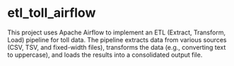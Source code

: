 # etl_toll_airflow
This project uses Apache Airflow to implement an ETL (Extract, Transform, Load) pipeline for toll data. The pipeline extracts data from various sources (CSV, TSV, and fixed-width files), transforms the data (e.g., converting text to uppercase), and loads the results into a consolidated output file.
